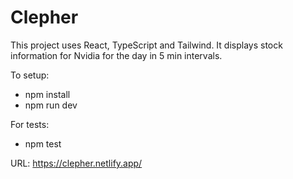 # Clepher

This project uses React, TypeScript and Tailwind. It displays stock information for Nvidia for the day in 5 min intervals. 

To setup: 
- npm install
- npm run dev

For tests: 
- npm test

URL: https://clepher.netlify.app/

